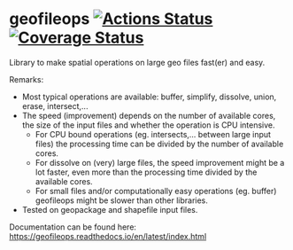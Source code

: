 # geofileops [![Actions Status](https://github.com/geofileops/geofileops/actions/workflows/tests.yml/badge.svg?branch=master)](https://github.com/geofileops/geofileops/actions?query=workflow%3ATests) [![Coverage Status](https://codecov.io/gh/geofileops/geofileops/branch/master/graph/badge.svg)](https://codecov.io/gh/geofileops/geofileops)
Library to make spatial operations on large geo files fast(er) and easy.

Remarks: 
* Most typical operations are available: buffer, simplify, dissolve, union, erase, intersect,...
* The speed (improvement) depends on the number of available cores, the size of the input files and whether the operation is CPU intensive.
  * For CPU bound operations (eg. intersects,... between large input files) the processing time can be divided by the number of available cores.
  * For dissolve on (very) large files, the speed improvement might be a lot faster, even more than the processing time divided by the available cores.
  * For small files and/or computationally easy operations (eg. buffer) geofileops might be slower than other libraries.
* Tested on geopackage and shapefile input files.

Documentation can be found here:
https://geofileops.readthedocs.io/en/latest/index.html
